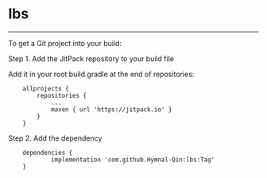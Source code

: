 # lbs

----



To get a Git project into your build:

Step 1. Add the JitPack repository to your build file  


Add it in your root build.gradle at the end of repositories:

```
	allprojects {
		repositories {
			...
			maven { url 'https://jitpack.io' }
		}
	}
```

Step 2. Add the dependency

```
	dependencies {
	        implementation 'com.github.Hymnal-Qin:lbs:Tag'
	}
```

